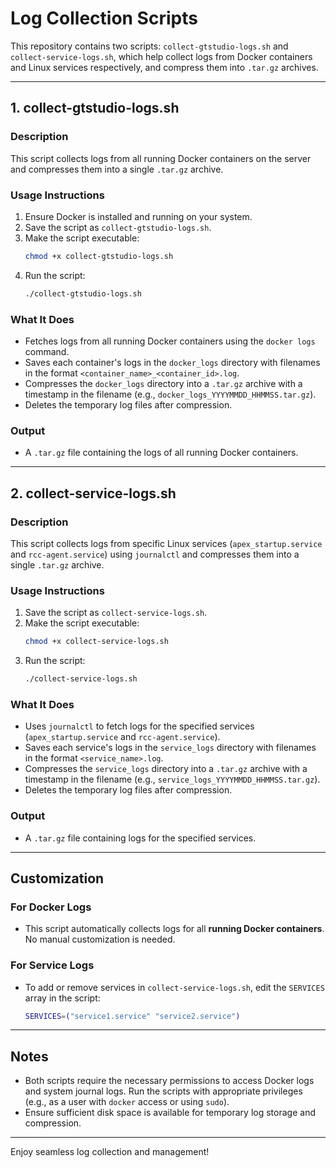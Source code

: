 
# Log Collection Scripts

This repository contains two scripts: `collect-gtstudio-logs.sh` and `collect-service-logs.sh`, which help collect logs from Docker containers and Linux services respectively, and compress them into `.tar.gz` archives.

---

## **1. collect-gtstudio-logs.sh**

### **Description**
This script collects logs from all running Docker containers on the server and compresses them into a single `.tar.gz` archive.

### **Usage Instructions**
1. Ensure Docker is installed and running on your system.
2. Save the script as `collect-gtstudio-logs.sh`.
3. Make the script executable:
   ```bash
   chmod +x collect-gtstudio-logs.sh
   ```
4. Run the script:
   ```bash
   ./collect-gtstudio-logs.sh
   ```

### **What It Does**
- Fetches logs from all running Docker containers using the `docker logs` command.
- Saves each container's logs in the `docker_logs` directory with filenames in the format `<container_name>_<container_id>.log`.
- Compresses the `docker_logs` directory into a `.tar.gz` archive with a timestamp in the filename (e.g., `docker_logs_YYYYMMDD_HHMMSS.tar.gz`).
- Deletes the temporary log files after compression.

### **Output**
- A `.tar.gz` file containing the logs of all running Docker containers.

---

## **2. collect-service-logs.sh**

### **Description**
This script collects logs from specific Linux services (`apex_startup.service` and `rcc-agent.service`) using `journalctl` and compresses them into a single `.tar.gz` archive.

### **Usage Instructions**
1. Save the script as `collect-service-logs.sh`.
2. Make the script executable:
   ```bash
   chmod +x collect-service-logs.sh
   ```
3. Run the script:
   ```bash
   ./collect-service-logs.sh
   ```

### **What It Does**
- Uses `journalctl` to fetch logs for the specified services (`apex_startup.service` and `rcc-agent.service`).
- Saves each service's logs in the `service_logs` directory with filenames in the format `<service_name>.log`.
- Compresses the `service_logs` directory into a `.tar.gz` archive with a timestamp in the filename (e.g., `service_logs_YYYYMMDD_HHMMSS.tar.gz`).
- Deletes the temporary log files after compression.

### **Output**
- A `.tar.gz` file containing logs for the specified services.

---

## **Customization**

### For Docker Logs
- This script automatically collects logs for all **running Docker containers**. No manual customization is needed.

### For Service Logs
- To add or remove services in `collect-service-logs.sh`, edit the `SERVICES` array in the script:
  ```bash
  SERVICES=("service1.service" "service2.service")
  ```

---

## **Notes**
- Both scripts require the necessary permissions to access Docker logs and system journal logs. Run the scripts with appropriate privileges (e.g., as a user with `docker` access or using `sudo`).
- Ensure sufficient disk space is available for temporary log storage and compression.

---

Enjoy seamless log collection and management!
